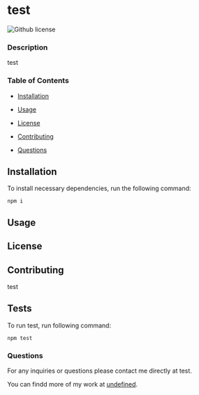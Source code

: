 # test
![Github license](https://img.shields.io/badge/license-MIT-blue.svg)

### Description

test

### Table of Contents

* [Installation](#installation)


* [Usage](#usage)


* [License](#license)


* [Contributing](#contributing)


* [Questions](#questions)


## Installation

To install necessary dependencies, run the following command:

```
npm i

```

## Usage



## License

## Contributing

test

## Tests

To run test, run following command:

```
npm test

```

### Questions

For any inquiries or questions please contact me directly at test.

You can findd more of my work  at [undefined](https://github.com/undefined).

